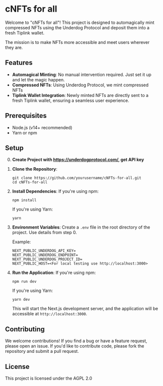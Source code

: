 # cNFTs for all

Welcome to "cNFTs for all"! This project is designed to automagically mint compressed NFTs using the Underdog Protocol and deposit them into a fresh Tiplink wallet. 

The mission is to make NFTs more accessible and meet users wherever they are.

## Features

- **Automagical Minting**: No manual intervention required. Just set it up and let the magic happen.
- **Compressed NFTs**: Using Underdog Protocol, we mint compressed NFTs
- **Tiplink Wallet Integration**: Newly minted NFTs are directly sent to a fresh Tiplink wallet, ensuring a seamless user experience.

## Prerequisites

- Node.js (v14+ recommended)
- Yarn or npm

## Setup

0. **Create Project with https://underdogprotocol.com/, get API key**

1. **Clone the Repository**:
   ```
   git clone https://github.com/yourusername/cNFTs-for-all.git
   cd cNFTs-for-all
   ```

2. **Install Dependencies**:
   If you're using npm:
   ```
   npm install
   ```
   If you're using Yarn:
   ```
   yarn
   ```

3. **Environment Variables**:
   Create a `.env` file in the root directory of the project. Use details from step 0.

   Example:
   ```
   NEXT_PUBLIC_UNDERDOG_API_KEY=
   NEXT_PUBLIC_UNDERDOG_ENDPOINT=
   NEXT_PUBLIC_UNDERDOG_PROJECT_ID=
   NEXT_PUBLIC_HOST=<For local testing use http://localhost:3000>
   ```

4. **Run the Application**:
   If you're using npm:
   ```
   npm run dev
   ```
   If you're using Yarn:
   ```
   yarn dev
   ```

   This will start the Next.js development server, and the application will be accessible at `http://localhost:3000`.

## Contributing

We welcome contributions! If you find a bug or have a feature request, please open an issue. If you'd like to contribute code, please fork the repository and submit a pull request.

## License

This project is licensed under the AGPL 2.0
